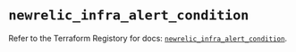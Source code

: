 # `newrelic_infra_alert_condition`

Refer to the Terraform Registory for docs: [`newrelic_infra_alert_condition`](https://www.terraform.io/docs/providers/newrelic/r/infra_alert_condition).
